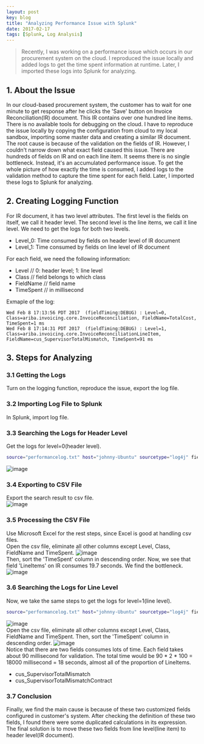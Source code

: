 ```yaml
---
layout: post
key: blog
title: "Analyzing Performance Issue with Splunk"
date: 2017-02-17
tags: [Splunk, Log Analysis]
---
```


> Recently, I was working on a performance issue which occurs in our procurement system on the cloud. I reproduced the issue locally and added logs to get the time spent information at runtime. Later, I imported these logs into Splunk for analyzing.

## 1. About the Issue
In our cloud-based procurement system, the customer has to wait for one minute to get response after he clicks the 'Save' button on Invoice Reconciliation(IR) document. This IR contains over one hundred line items. There is no available tools for debugging on the cloud. I have to reproduce the issue locally by copying the configuration from cloud to my local sandbox, importing some master data and creating a similar IR document. The root cause is because of the validation on the fields of IR. However, I couldn't narrow down what exact field caused this issue. There are hundreds of fields on IR and on each line item. It seems there is no single bottleneck. Instead, it's an accumulated performance issue. To get the whole picture of how exactly the time is consumed, I added logs to the validation method to capture the time spent for each field. Later, I imported these logs to Splunk for analyzing.

## 2. Creating Logging Function
For IR document, it has two level attributes. The first level is the fields on itself, we call it header level. The second level is the line items, we call it line level. We need to get the logs for both two levels.
* Level_0: Time consumed by fields on header level of IR document  
* Level_1: Time consumed by fields on line level of IR document  

For each field, we need the following information:
* Level       // 0: header level; 1: line level
* Class       // field belongs to which class
* FieldName   // field name
* TimeSpent   // in millisecond

Exmaple of the log:
```
Wed Feb 8 17:13:56 PDT 2017  (fieldTiming:DEBUG) : Level=0, Class=ariba.invoicing.core.InvoiceReconciliation, FieldName=TotalCost, TimeSpent=1 ms
Wed Feb 8 17:14:31 PDT 2017  (fieldTiming:DEBUG) : Level=1, Class=ariba.invoicing.core.InvoiceReconciliationLineItem, FieldName=cus_SupervisorTotalMismatch, TimeSpent=91 ms
```

## 3. Steps for Analyzing
### 3.1 Getting the Logs
Turn on the logging function, reproduce the issue, export the log file.
### 3.2 Importing Log File to Splunk
In Splunk, import log file.
### 3.3 Searching the Logs for Header Level
Get the logs for level=0(header level).
```sh
source="performancelog.txt" host="johnny-Ubuntu" sourcetype="log4j" fieldtiming:debug "level=0"
```
![image](/public/posts/2017-02-17/level0.png)  
### 3.4 Exporting to CSV File
Export the search result to csv file.  
![image](/public/posts/2017-02-17/export.png)  
### 3.5 Processing the CSV File
Use Microsoft Excel for the rest steps, since Excel is good at handling csv files.  
Open the csv file, eliminate all other columns except Level, Class, FieldName and TimeSpent.
![image](/public/posts/2017-02-17/eliminate.png)  
Then, sort the 'TimeSpent' column in descending order. Now, we see that field 'LineItems' on IR consumes 19.7 seconds. We find the bottleneck.
![image](/public/posts/2017-02-17/level0sorted.png)  

### 3.6 Searching the Logs for Line Level
Now, we take the same steps to get the logs for level=1(line level).
```sh
source="performancelog.txt" host="johnny-Ubuntu" sourcetype="log4j" fieldtiming:debug "level=1"
```
![image](/public/posts/2017-02-17/level1.png)  
Open the csv file, eliminate all other columns except Level, Class, FieldName and TimeSpent.
Then, sort the 'TimeSpent' column in descending order.
![image](/public/posts/2017-02-17/level1sorted.png)  
Notice that there are two fields consumes lots of time. Each field takes about 90 millisecond for validation. The total time would be 90 * 2 * 100 = 18000 millisecond = 18 seconds, almost all of the proportion of LineItems.
* cus_SupervisorTotalMismatch
* cus_SupervisorTotalMismatchContract

### 3.7 Conclusion
Finally, we find the main cause is because of these two customized fields configured in customer's system. After checking the definition of these two fields, I found there were some duplicated calculations in its expression. The final solution is to move these two fields from line level(line item) to header level(IR document).
